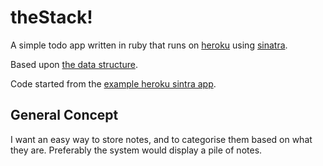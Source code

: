 # theStack!

A simple todo app written in ruby that runs on [heroku][2] using [sinatra][3].

Based upon [the data structure][1]. 

Code started from the [example heroku sintra app][4].

## General Concept

I want an easy way to store notes, and to categorise them based on what they are. 
Preferably the system would display a pile of notes. 

 [1]: http://en.wikipedia.org/wiki/Stack_(data_structure)
 [2]: http://heroku.com/
 [3]: http://www.sinatrarb.com/
 [4]: http://github.com/sinatra/heroku-sinatra-app

